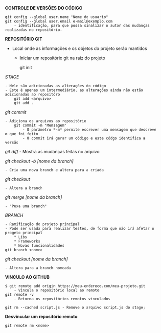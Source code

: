 **CONTROLE DE VERSÕES DO CÓDIGO**

    git config --global user.name "Nome do usuario"
    git config --global user.email e-mail@exemplo.com
        - identificação, para que possa sinalizar o autor das mudanças realizadas no repositório.

**REPOSITÓRIO GIT**

- Local onde as informações e os objetos do projeto serão mantidos
	- Iniciar um repositório git na raiz do projeto

 		git init

 *STAGE*
 
    - Nele são adicionadas as alterações do código
    - Este é apenas um intermediário, as alterações ainda não estão adicionadas ao repositóro
        git add <arquivo>
        git add .

*git commit*
        
    - Adiciona os arquivos ao repositório
        git commit -m "Mensagem"
            - O parãmetro *-m* permite escrever uma mensagem que descreve o que foi feito
            - O commit irá gerar um código e este códgo identifica a versão

*git diff*
    - Mostra as mudanças feitas no arquivo
    
*git checkout -b [nome da branch]*

    - Cria uma nova branch e altera para a criada
	
*git checkout*

    - Altera a branch

*git merge [nome da branch]*

    - "Puxa uma branch"

*BRANCH*

    - Ramificação do projeto principal
    - Pode ser usada para realizar testes, de forma que não irá afetar o progeto principal
        * Libs
        * Frameworks
        * Novas funcionalidades
    git branch <nome>

*git checkout [nome da branch]*

    - Altera para a branch nomeada

**VINCULO AO GITHUB**

    $ git remote add origin https://meu-endereco.com/meu-projeto.git
        - Vincula o repositório local ao remoto
    git remote -v
        - Retorna os repositórios remotos vinculados

    git rm --cached script.js - Remove o arquivo script.js do stage;

**Desvincular um repositório remoto**

	git remote rm <nome>
